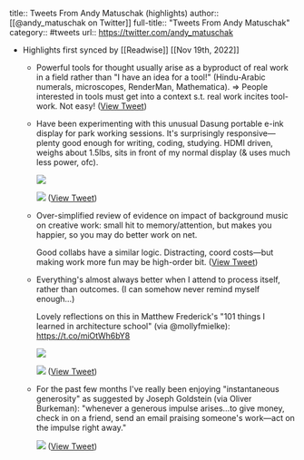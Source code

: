 title:: Tweets From Andy Matuschak (highlights)
author:: [[@andy_matuschak on Twitter]]
full-title:: "Tweets From Andy Matuschak"
category:: #tweets
url:: https://twitter.com/andy_matuschak

- Highlights first synced by [[Readwise]] [[Nov 19th, 2022]]
	- Powerful tools for thought usually arise as a byproduct of real work in a field rather than "I have an idea for a tool!" (Hindu-Arabic numerals, microscopes, RenderMan, Mathematica). => People interested in tools must get into a context s.t. real work incites tool-work. Not easy! ([View Tweet](https://twitter.com/andy_matuschak/status/1444004272539013133))
	- Have been experimenting with this unusual Dasung portable e-ink display for park working sessions. It's surprisingly responsive—plenty good enough for writing, coding, studying. HDMI driven, weighs about 1.5lbs, sits in front of my normal display (& uses much less power, ofc). 
	  
	  ![](https://pbs.twimg.com/media/FBSrHt2UUAEo5Uy.jpg) 
	  
	  ![](https://pbs.twimg.com/media/FBSrHumVIAAx_Y7.jpg) ([View Tweet](https://twitter.com/andy_matuschak/status/1446969571370360833))
	- Over-simplified review of evidence on impact of background music on creative work: small hit to memory/attention, but makes you happier, so you may do better work on net.
	  
	  Good collabs have a similar logic. Distracting, coord costs—but making work more fun may be high-order bit. ([View Tweet](https://twitter.com/andy_matuschak/status/1455688605825785859))
	- Everything's almost always better when I attend to process itself, rather than outcomes. (I can somehow never remind myself enough…)
	  
	  Lovely reflections on this in Matthew Frederick's "101 things I learned in architecture school" (via @mollyfmielke): https://t.co/miOtWh6bY8 
	  
	  ![](https://pbs.twimg.com/media/FDOLu7hVgAIW90e.png) 
	  
	  ![](https://pbs.twimg.com/media/FDOLvjPUYAMD6hQ.png) ([View Tweet](https://twitter.com/andy_matuschak/status/1455661615630614532))
	- For the past few months I've really been enjoying "instantaneous generosity" as suggested by Joseph Goldstein (via Oliver Burkeman): "whenever a generous impulse arises…to give money, check in on a friend, send an email praising someone's work—act on the impulse right away." 
	  
	  ![](https://pbs.twimg.com/media/FSBju7fVUAARKsw.png) ([View Tweet](https://twitter.com/andy_matuschak/status/1522326387977203713))